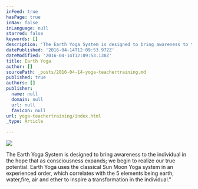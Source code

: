 ```yaml
---
inFeed: true
hasPage: true
inNav: false
inLanguage: null
starred: false
keywords: []
description: 'The Earth Yoga System is designed to bring awareness to the individual in the hope that as consciousness expands; we begin to realize our true potential. Earth Yoga uses the classical Sun Moon Yoga system in an experienced order, which correlates with the 5 elements being earth, water,fire, air and ether to inspire a transformation in the individual."'
datePublished: '2016-04-14T12:09:53.972Z'
dateModified: '2016-04-14T12:09:53.138Z'
title: Earth Yoga
author: []
sourcePath: _posts/2016-04-14-yoga-teachertraining.md
published: true
authors: []
publisher:
  name: null
  domain: null
  url: null
  favicon: null
url: yoga-teachertraining/index.html
_type: Article

---
```

![](https://the-grid-user-content.s3-us-west-2.amazonaws.com/3da9f6e4-ada4-4fda-a6e2-8fbef0fd43f1.jpg)

The Earth Yoga System is designed to bring awareness to the individual in the hope that as consciousness expands; we begin to realize our true potential. Earth Yoga uses the classical Sun Moon Yoga system in an experienced order, which correlates with the 5 elements being earth, water,fire, air and ether to inspire a transformation in the individual."